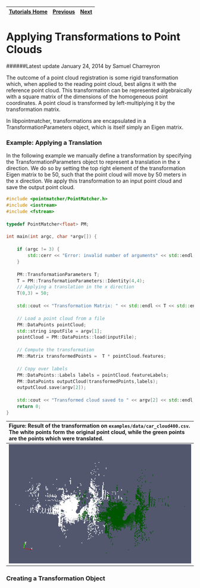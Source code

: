 | [Tutorials Home](Tutorials.md)    | [Previous](Pointclouds.md) | [Next]() |
| ------------- |:-------------:| -----:|

# Applying Transformations to Point Clouds
######Latest update January 24, 2014 by Samuel Charreyron

The outcome of a point cloud registration is some rigid transformation which, when applied to the reading point cloud, best aligns it with the reference point cloud.  This transformation can be represented algebraically with a square matrix of the dimensions of the homogeneous point coordinates. A point cloud is transformed by left-multiplying it by the transformation matrix.

In libpointmatcher, transformations are encapsulated in a TransformationParameters object, which is itself simply an Eigen matrix.

### Example: Applying a Translation
In the following example we manually define a transformation by specifying the TransformationParameters object to represent a translation in the x direction.  We do so by setting the top right element of the transformation Eigen matrix to be 50, such that the point cloud will move by 50 meters in the x direction.  We apply this transformation to an input point cloud and save the output point cloud.

```cpp
#include <pointmatcher/PointMatcher.h>
#include <iostream>
#include <fstream>

typedef PointMatcher<float> PM;

int main(int argc, char *argv[]) {

    if (argc != 3) {
        std::cerr << "Error: invalid number of arguments" << std::endl;
    }

	PM::TransformationParameters T;
	T = PM::TransformationParameters::Identity(4,4);
	// Applying a translation in the x direction
	T(0,3) = 50;

	std::cout << "Transformation Matrix: " << std::endl << T << std::endl;

	// Load a point cloud from a file
	PM::DataPoints pointCloud;
	std::string inputFile = argv[1];
	pointCloud = PM::DataPoints::load(inputFile);

	// Compute the transformation
	PM::Matrix transformedPoints =  T * pointCloud.features;

	// Copy over labels
	PM::DataPoints::Labels labels = pointCloud.featureLabels;
	PM::DataPoints outputCloud(transformedPoints,labels);
	outputCloud.save(argv[2]);

	std::cout << "Transformed cloud saved to " << argv[2] << std::endl;
	return 0;
}
```
|**Figure:** Result of the transformation on `examples/data/car_cloud400.csv`.  The white points form the original point cloud, while the green points are the points which were translated.  |
|:---|
|![car translated](images/car_translated.png)|



### Creating a Transformation Object